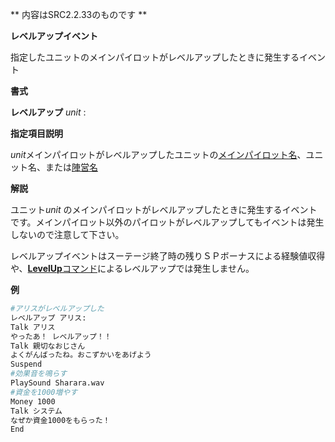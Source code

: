 ** 内容はSRC2.2.33のものです **

**レベルアップイベント**

指定したユニットのメインパイロットがレベルアップしたときに発生するイベント

**書式**

**レベルアップ** *unit* :

**指定項目説明**

*unit*メインパイロットがレベルアップしたユニットの[メインパイロット名](メインパイロット名.md)、ユニット名、または[陣営名](陣営名.md)

**解説**

ユニット*unit* のメインパイロットがレベルアップしたときに発生するイベントです。メインパイロット以外のパイロットがレベルアップしてもイベントは発生しないので注意して下さい。

レベルアップイベントはスーテージ終了時の残りＳＰボーナスによる経験値収得や、[**LevelUp**コマンド](LevelUpコマンド.md)によるレベルアップでは発生しません。

**例**
```sh
#アリスがレベルアップした
レベルアップ アリス:
Talk アリス
やったあ！ レベルアップ！！
Talk 親切なおじさん
よくがんばったね。おこずかいをあげよう
Suspend
#効果音を鳴らす
PlaySound Sharara.wav
#資金を1000増やす
Money 1000
Talk システム
なぜか資金1000をもらった！
End
```

